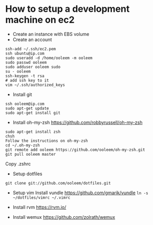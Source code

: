# How to setup a development machine on ec2
- Create an instance with EBS volume
- Create an account
```
ssh-add ~/.ssh/ec2.pem
ssh ubuntu@ip.com
sudo useradd -d /home/ooleem -m ooleem
sudo passwd ooleem
sudo adduser ooleem sudo
su - ooleem
ssh-keygen -t rsa
# add ssh key to it
vim ~/.ssh/authorized_keys
```

- Install git
```
ssh ooleem@ip.com
sudo apt-get update
sudo apt-get install git
```

- Install oh-my-zsh https://github.com/robbyrussell/oh-my-zsh
```
sudo apt-get install zsh
chsh
Follow the instructions on oh-my-zsh
cd ~/.oh-my-zsh
git remote add ooleem https://github.com/ooleem/oh-my-zsh.git
git pull ooleem master
```
  Copy .zshrc

- Setup dotfiles
```
git clone git://github.com/ooleem/dotfiles.git
```

- Setup vim
  Install vundle https://github.com/gmarik/vundle
  `ln -s ~/dotfiles/vimrc ~/.vimrc`

- Install rvm https://rvm.io/

- Install wemux https://github.com/zolrath/wemux

